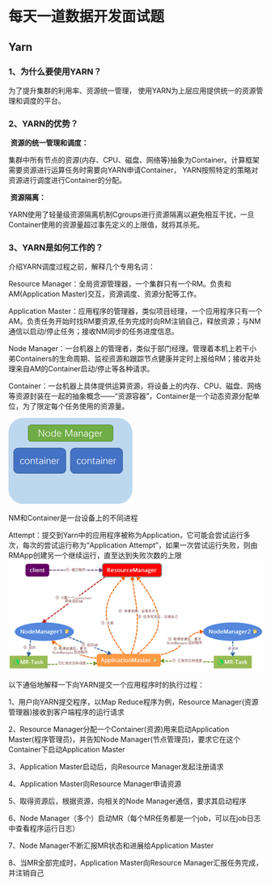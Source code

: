 # 	每天一道数据开发面试题

## Yarn

### 1、为什么要使用YARN？

为了提升集群的利用率、资源统一管理， 使用YARN为上层应用提供统一的资源管理和调度的平台。

### 2、YARN的优势？

​    **资源的统一管理和调度：**

   集群中所有节点的资源(内存、CPU、磁盘、网络等)抽象为Container。计算框架需要资源进行运算任务时需要向YARN申请Container， YARN按照特定的策略对资源进行调度进行Container的分配。

​    **资源隔离：**

   YARN使用了轻量级资源隔离机制Cgroups进行资源隔离以避免相互干扰，一旦Container使用的资源量超过事先定义的上限值，就将其杀死。

### 3、YARN是如何工作的？

介绍YARN调度过程之前，解释几个专用名词：

Resource Manager：全局资源管理器，一个集群只有一个RM。负责和AM(Application Master)交互，资源调度、资源分配等工作。

Application Master：应用程序的管理器，类似项目经理，一个应用程序只有一个AM。负责任务开始时找RM要资源,任务完成时向RM注销自己，释放资源；与NM通信以启动/停止任务；接收NM同步的任务进度信息。

Node Manager：一台机器上的管理者，类似于部门经理。管理着本机上若干小弟Containers的生命周期、监视资源和跟踪节点健康并定时上报给RM；接收并处理来自AM的Container启动/停止等各种请求。

Container：一台机器上具体提供运算资源，将设备上的内存、CPU、磁盘、网络等资源封装在一起的抽象概念——“资源容器”，Container是一个动态资源分配单位，为了限定每个任务使用的资源量。

![img](https://raw.githubusercontent.com/javaslin/typoraImg/master/typora202005/03/171557-481346.png)



NM和Container是一台设备上的不同进程

Attempt：提交到Yarn中的应用程序被称为Application，它可能会尝试运行多次，每次的尝试运行称为“Application Attempt”，如果一次尝试运行失败，则由RMApp创建另一个继续运行，直至达到失败次数的上限![1587907949511](https://raw.githubusercontent.com/javaslin/typoraImg/master/typora202005/03/171600-417713.png)

以下通俗地解释一下向YARN提交一个应用程序时的执行过程：

1、用户向YARN提交程序，以Map Reduce程序为例，Resource Manager(资源管理器)接收到客户端程序的运行请求

2、Resource Manager分配一个Container(资源)用来启动Application Master(程序管理员)，并告知Node Manager(节点管理员)，要求它在这个Container下启动Application Master

3、Application Master启动后，向Resource Manager发起注册请求

4、Application Master向Resource Manager申请资源

5、取得资源后，根据资源，向相关的Node Manager通信，要求其启动程序

6、Node Manager（多个）启动MR（每个MR任务都是一个job，可以在job日志中查看程序运行日志）

7、Node Manager不断汇报MR状态和进展给Application Master

8、当MR全部完成时，Application Master向Resource Manager汇报任务完成，并注销自己